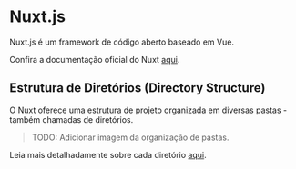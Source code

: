 # Nuxt.js

Nuxt.js é um framework de código aberto baseado em Vue.

Confira a documentação oficial do Nuxt <a href="https://nuxt.com/">aqui</a>.

## Estrutura de Diretórios (Directory Structure)

O Nuxt oferece uma estrutura de projeto organizada em diversas pastas - também chamadas de diretórios.

> TODO: Adicionar imagem da organização de pastas.

Leia mais detalhadamente sobre cada diretório <a href="https://nuxt.com/docs/guide/directory-structure/nuxt">aqui</a>.
